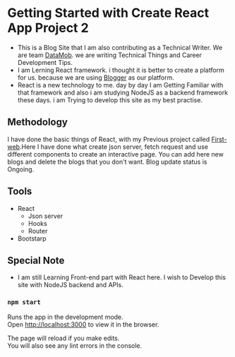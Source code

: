 # Getting Started with Create React App Project 2

- This is a Blog Site that I am also contributing as a Technical Writer. We are team [DataMob](https://datamobteam.blogspot.com/). we are writing Technical Things and Career Development Tips.
- I am Lerning React framework. i thought it is better to create a platform for us. because we are using [Blogger](https://datamobteam.blogspot.com/) as our platform.
- React is a new technology to me. day by day I am Getting Familiar with that framework and also i am studying NodeJS as a backend framework these days. i am Trying to develop this site as my best practise.

## Methodology

I have done the basic things of React, with my Previous project called [First-web](https://github.com/Dimuthu-10/first-web).Here I have done what create json server, fetch request and use different components to create an interactive page. You can add here new blogs and delete the blogs that you don't want. Blog update status is Ongoing.

## Tools
- React
    - Json server
    - Hooks
    - Router
- Bootstarp

## Special Note
- I am still Learning Front-end part with React here. I wish to Develop this site with NodeJS backend and APIs.


### `npm start`

Runs the app in the development mode.\
Open [http://localhost:3000](http://localhost:3000) to view it in the browser.

The page will reload if you make edits.\
You will also see any lint errors in the console.





